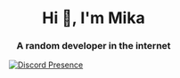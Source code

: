 <h1 align="center">Hi 👋, I'm Mika</h1>
<h3 align="center">A random developer in the internet</h3>

<a style="padding-left: 100px">[![Discord Presence](https://lanyard.cnrad.dev/api/333569316618371084?hideBadges=false)](https://discord.com/users/333569316618371084)</a>
